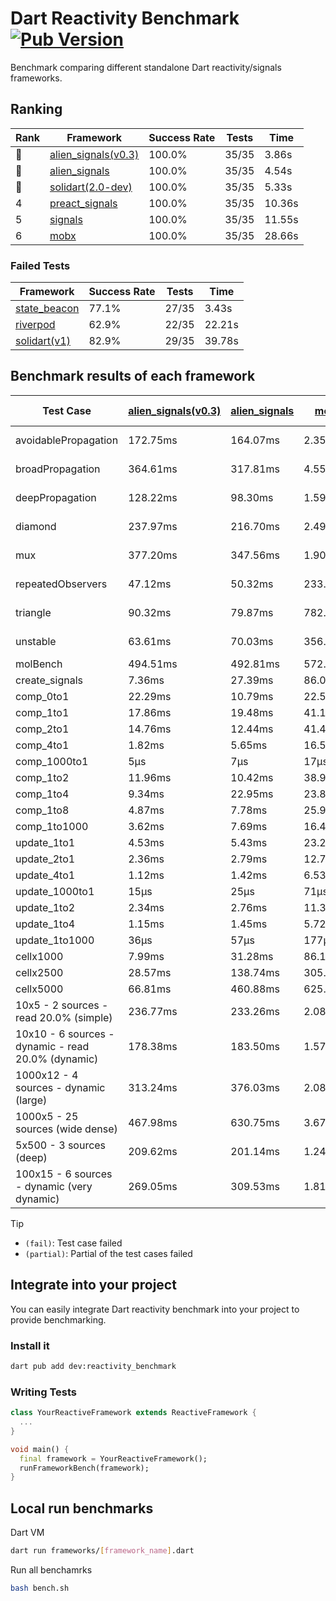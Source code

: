 # Dart Reactivity Benchmark [![Pub Version](https://img.shields.io/pub/v/reactivity_benchmark)](https://pub.dev/packages/reactivity_benchmark)

Benchmark comparing different standalone Dart reactivity/signals frameworks.

## Ranking

<!-- ranking start -->
| Rank | Framework | Success Rate | Tests | Time |
|------|-----------|--------------|-------|------|
| 🥇 | [alien_signals(v0.3)](https://github.com/medz/alien-signals-dart) | 100.0% | 35/35 | 3.86s |
| 🥈 | [alien_signals](https://github.com/medz/alien-signals-dart) | 100.0% | 35/35 | 4.54s |
| 🥉 | [solidart(2.0-dev)](https://github.com/nank1ro/solidart/tree/dev) | 100.0% | 35/35 | 5.33s |
| 4 | [preact_signals](https://pub.dev/packages/preact_signals) | 100.0% | 35/35 | 10.36s |
| 5 | [signals](https://github.com/rodydavis/signals.dart) | 100.0% | 35/35 | 11.55s |
| 6 | [mobx](https://github.com/mobxjs/mobx.dart) | 100.0% | 35/35 | 28.66s |

<!-- ranking end -->

### **Failed Tests**

<!-- fail start -->
| Framework | Success Rate | Tests | Time |
|-----------|--------------|-------|------|
| [state_beacon](https://github.com/jinyus/dart_beacon) | 77.1% | 27/35 | 3.43s |
| [riverpod](https://github.com/rrousselGit/riverpod) | 62.9% | 22/35 | 22.21s |
| [solidart(v1)](https://github.com/nank1ro/solidart) | 82.9% | 29/35 | 39.78s |

<!-- fail end -->

## Benchmark results of each framework

<!-- test-case start -->
| Test Case | [alien_signals(v0.3)](https://github.com/medz/alien-signals-dart) | [alien_signals](https://github.com/medz/alien-signals-dart) | [mobx](https://github.com/mobxjs/mobx.dart) | [preact_signals](https://pub.dev/packages/preact_signals) | [riverpod](https://github.com/rrousselGit/riverpod) | [signals](https://github.com/rodydavis/signals.dart) | [solidart(2.0-dev)](https://github.com/nank1ro/solidart/tree/dev) | [solidart(v1)](https://github.com/nank1ro/solidart) | [state_beacon](https://github.com/jinyus/dart_beacon) |
|---|---|---|---|---|---|---|---|---|---|
| avoidablePropagation | 172.75ms | 164.07ms | 2.35s | 202.28ms | 1.41s | 206.37ms | 277.51ms | 2.17s | 151.86ms (fail) |
| broadPropagation | 364.61ms | 317.81ms | 4.55s | 452.99ms | 81.04ms (fail) | 448.29ms | 506.92ms | 5.50s | 6.18ms (fail) |
| deepPropagation | 128.22ms | 98.30ms | 1.59s | 175.93ms | 1.94s (fail) | 167.60ms | 171.64ms | 2.00s | 142.21ms (fail) |
| diamond | 237.97ms | 216.70ms | 2.49s | 279.22ms | 2.53s (fail) | 281.14ms | 345.46ms | 3.44s | 186.43ms (fail) |
| mux | 377.20ms | 347.56ms | 1.90s | 403.36ms | 553.39ms (fail) | 413.61ms | 442.08ms | 2.04s | 193.45ms (fail) |
| repeatedObservers | 47.12ms | 50.32ms | 233.36ms | 40.11ms | 402.44ms (fail) | 44.38ms | 73.14ms | 221.22ms | 52.52ms (fail) |
| triangle | 90.32ms | 79.87ms | 782.83ms | 98.89ms | 975.63ms (fail) | 104.06ms | 115.17ms | 1.15s | 77.70ms (fail) |
| unstable | 63.61ms | 70.03ms | 356.52ms | 70.49ms | 620.27ms (fail) | 78.95ms | 98.38ms | 354.60ms | 340.13ms (fail) |
| molBench | 494.51ms | 492.81ms | 572.56ms | 487.70ms | 11.60ms | 486.54ms | 493.42ms | 1.71s | 903μs |
| create_signals | 7.36ms | 27.39ms | 86.06ms | 5.23ms | 23.42ms | 26.24ms | 98.02ms | 81.38ms | 59.98ms |
| comp_0to1 | 22.29ms | 10.79ms | 22.54ms | 17.31ms | 13.57ms | 11.75ms | 37.53ms | 34.17ms | 53.52ms |
| comp_1to1 | 17.86ms | 19.48ms | 41.16ms | 12.56ms | 24.72ms | 18.84ms | 44.19ms | 50.15ms | 55.35ms |
| comp_2to1 | 14.76ms | 12.44ms | 41.42ms | 9.78ms | 34.42ms | 17.24ms | 37.86ms | 39.38ms | 36.43ms |
| comp_4to1 | 1.82ms | 5.65ms | 16.57ms | 7.27ms | 12.29ms | 2.14ms | 11.54ms | 37.09ms | 16.30ms |
| comp_1000to1 | 5μs | 7μs | 17μs | 6μs | 6μs | 7μs | 18μs | 2.80ms | 41μs |
| comp_1to2 | 11.96ms | 10.42ms | 38.91ms | 14.10ms | 19.48ms | 19.60ms | 30.36ms | 31.05ms | 45.21ms |
| comp_1to4 | 9.34ms | 22.95ms | 23.83ms | 26.63ms | 21.26ms | 9.57ms | 22.81ms | 29.84ms | 43.84ms |
| comp_1to8 | 4.87ms | 7.78ms | 25.95ms | 6.78ms | 8.67ms | 6.03ms | 24.92ms | 24.26ms | 43.15ms |
| comp_1to1000 | 3.62ms | 7.69ms | 16.44ms | 4.65ms | 8.28ms | 4.16ms | 16.97ms | 18.23ms | 38.90ms |
| update_1to1 | 4.53ms | 5.43ms | 23.22ms | 8.60ms | 89.77ms | 9.01ms | 15.98ms | 43.23ms | 5.65ms |
| update_2to1 | 2.36ms | 2.79ms | 12.73ms | 4.24ms | 44.52ms | 4.45ms | 7.81ms | 21.46ms | 2.87ms |
| update_4to1 | 1.12ms | 1.42ms | 6.53ms | 2.14ms | 21.90ms | 2.24ms | 4.03ms | 10.89ms | 1.47ms |
| update_1000to1 | 15μs | 25μs | 71μs | 21μs | 184μs | 22μs | 40μs | 119μs | 14μs |
| update_1to2 | 2.34ms | 2.76ms | 11.34ms | 4.82ms | 43.04ms | 4.47ms | 8.02ms | 21.26ms | 2.86ms |
| update_1to4 | 1.15ms | 1.45ms | 5.72ms | 2.15ms | 21.32ms | 2.26ms | 4.05ms | 10.83ms | 1.49ms |
| update_1to1000 | 36μs | 57μs | 177μs | 188μs | 121μs | 42μs | 172μs | 212μs | 408μs |
| cellx1000 | 7.99ms | 31.28ms | 86.15ms | 10.30ms | N/A | 10.05ms | 12.65ms | 167.19ms | 5.67ms |
| cellx2500 | 28.57ms | 138.74ms | 305.74ms | 35.62ms | N/A | 37.28ms | 38.27ms | 501.10ms | 30.08ms |
| cellx5000 | 66.81ms | 460.88ms | 625.07ms | 97.49ms | N/A | 72.61ms | 88.95ms | 1.14s | 74.57ms |
| 10x5 - 2 sources - read 20.0% (simple) | 236.77ms | 233.26ms | 2.08s | 446.49ms | 2.15s | 504.19ms | 359.44ms | 2.61s (partial) | 241.66ms |
| 10x10 - 6 sources - dynamic - read 20.0% (dynamic) | 178.38ms | 183.50ms | 1.57s | 270.41ms | 1.45s (partial) | 282.13ms | 243.33ms | 2.36s (partial) | 198.01ms |
| 1000x12 - 4 sources - dynamic (large) | 313.24ms | 376.03ms | 2.08s | 3.75s | 2.51s (partial) | 3.99s | 467.39ms | 4.09s (partial) | 347.15ms |
| 1000x5 - 25 sources (wide dense) | 467.98ms | 630.75ms | 3.67s | 2.73s | 4.07s | 3.58s | 597.03ms | 5.11s (partial) | 501.06ms |
| 5x500 - 3 sources (deep) | 209.62ms | 201.14ms | 1.24s | 231.79ms | 1.37s | 227.07ms | 254.81ms | 1.99s (partial) | 206.33ms |
| 100x15 - 6 sources - dynamic (very dynamic) | 269.05ms | 309.53ms | 1.81s | 458.93ms | 1.75s (partial) | 478.93ms | 378.90ms | 2.76s (partial) | 261.96ms |

<!-- test-case end -->

> [!TIP]
> - `(fail)`: Test case failed
> - `(partial)`: Partial of the test cases failed

## Integrate into your project

You can easily integrate Dart reactivity benchmark into your project to provide benchmarking.

### Install it

```bash
dart pub add dev:reactivity_benchmark
```

### Writing Tests

```dart
class YourReactiveFramework extends ReactiveFramework {
  ...
}

void main() {
  final framework = YourReactiveFramework();
  runFrameworkBench(framework);
}
```

## Local run benchmarks

Dart VM
```bash
dart run frameworks/[framework_name].dart
```

Run all benchamrks
```bash
bash bench.sh
```
